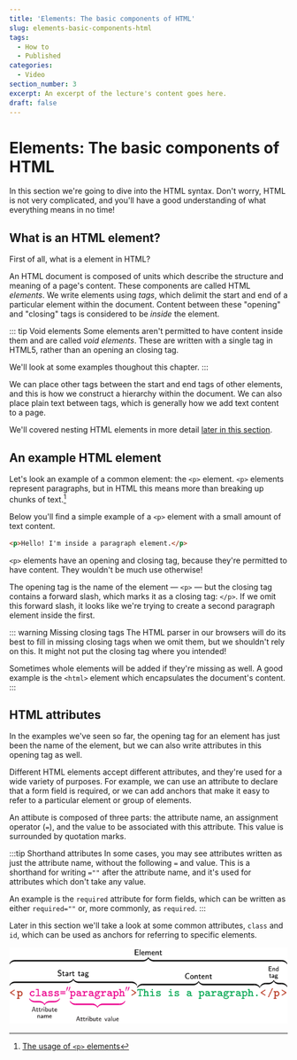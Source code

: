 ```yaml
---
title: 'Elements: The basic components of HTML'
slug: elements-basic-components-html
tags:
  - How to
  - Published
categories:
  - Video
section_number: 3
excerpt: An excerpt of the lecture's content goes here.
draft: false
---
```


# Elements: The basic components of HTML

In this section we're going to dive into the HTML syntax. Don't worry, HTML is not very complicated, and you'll have a good understanding of what everything means in no time!

## What is an HTML element?

First of all, what is a element in HTML?

An HTML document is composed of units which describe the structure and meaning of a page's content. These components are called HTML *elements*. We write elements using *tags*, which delimit the start and end of a particular element within the document. Content between these "opening" and "closing" tags is considered to be *inside* the element.

::: tip Void elements
Some elements aren't permitted to have content inside them and are called *void elements*. These are written with a single tag in HTML5, rather than an opening an closing tag.

We'll look at some examples thoughout this chapter.
:::

We can place other tags between the start and end tags of other elements, and this is how we construct a hierarchy within the document. We can also place plain text between tags, which is generally how we add text content to a page.

We'll covered nesting HTML elements in more detail [later in this section](../07_nesting_elements/README.md).

## An example HTML element

Let's look an example of a common element: the `<p>` element. `<p>` elements represent paragraphs, but in HTML this means more than breaking up chunks of text.[^p]

Below you'll find a simple example of a `<p>` element with a small amount of text content.

```html
<p>Hello! I'm inside a paragraph element.</p>
```

`<p>` elements have an opening and closing tag, because they're permitted to have content. They wouldn't be much use otherwise!

The opening tag is the name of the element &mdash; `<p>` &mdash; but the closing tag contains a forward slash, which marks it as a closing tag: `</p>`. If we omit this forward slash, it looks like we're trying to create a second paragraph element inside the first.

::: warning Missing closing tags
The HTML parser in our browsers will do its best to fill in missing closing tags when we omit them, but we shouldn't rely on this. It might not put the closing tag where you intended!

Sometimes whole elements will be added if they're missing as well. A good example is the `<html>` element which encapsulates the document's content.
:::

## HTML attributes

In the examples we've seen so far, the opening tag for an element has just been the name of the element, but we can also write attributes in this opening tag as well.

Different HTML elements accept different attributes, and they're used for a wide variety of purposes. For example, we can use an attribute to declare that a form field is required, or we can add anchors that make it easy to refer to a particular element or group of elements.

An attibute is composed of three parts: the attribute name, an assignment operator (`=`), and the value to be associated with this attribute. This value is surrounded by quotation marks.

:::tip Shorthand attributes
In some cases, you may see attributes written as just the attribute name, without the following `=` and value. This is a shorthand for writing `=""` after the attribute name, and it's used for attributes which don't take any value.

An example is the `required` attribute for form fields, which can be written as either `required=""` or, more commonly, as `required`.
:::

Later in this section we'll take a look at some common attributes, `class` and `id`, which can be used as anchors for referring to specific elements.

![Components of an HTML element](./assets/tag_diagram.svg)

[^p]: [The usage of `<p>` elements](https://developer.mozilla.org/en-US/docs/Web/HTML/Element/p)
